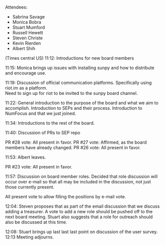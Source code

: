 Attendees:
* Sabrina Savage
* Monica Bobra
* Stuart Mumford
* Russell Hewett
* Steven Christe
* Kevin Rierden
* Albert Shih

(Times central US)
11:12: Introductions for new board members

11:15: Monica brings up issues with installing sunpy and how to distribute and encourage use. 

11:19: Discussion of official communication platforms. Specifically using riot.im as a platform.  
Need to sign up for riot to be invited to the sunpy board channel.

11:22: General introduction to the purpose of the board and what we aim to accomplish.  Introduction to SEPs and their process.  Introduction to NumFocus and that we just joined. 

11:34: Introductions to the rest of the board.

11:40: Discussion of PRs to SEP repo

PR #28 vote: All present in favor.
PR #27 vote: Affirmed, as the board members have already changed.
PR #26 vote: All present in favor.

11:53: Albert leaves.

PR #23 vote: All present in favor.

11:57: Discussion on board member roles.  Decided that role discussion will occur over e-mail so that all may be included in the discussion, not just those currently present.  

All present vote to allow filling the positions by e-mail vote.

12:04: Steven proposes that as part of the email discussion that we discuss adding a treasurer.  A vote to add a new role should be pushed off to the next board meeting. Stuart also suggests that a role for outreach should also be discussed at this time.  

12:08: Stuart brings up last last last point on discussion of the user survey.
12:13 Meeting adjourns.
